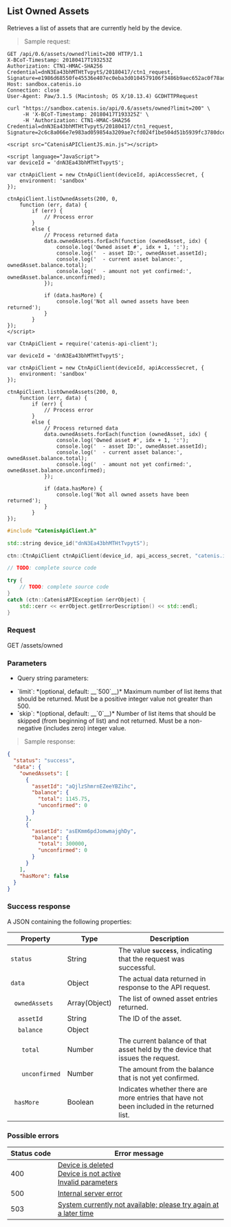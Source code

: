 ## List Owned Assets

Retrieves a list of assets that are currently held by the device.

> Sample request:

```http--raw
GET /api/0.6/assets/owned?limit=200 HTTP/1.1
X-BCoT-Timestamp: 20180417T193253Z
Authorization: CTN1-HMAC-SHA256 Credential=dnN3Ea43bhMTHtTvpytS/20180417/ctn1_request, Signature=e1986d68550fe45536e407ec0eba3d0104579106f3486b9aec652ac0f78add43
Host: sandbox.catenis.io
Connection: close
User-Agent: Paw/3.1.5 (Macintosh; OS X/10.13.4) GCDHTTPRequest
```

```shell
curl "https://sandbox.catenis.io/api/0.6/assets/owned?limit=200" \
     -H 'X-BCoT-Timestamp: 20180417T193325Z' \
     -H 'Authorization: CTN1-HMAC-SHA256 Credential=dnN3Ea43bhMTHtTvpytS/20180417/ctn1_request, Signature=2c6c8a066e7e983ad059854a3209ae7cfd024f1be504d51b5939fc3780dce8ae'
```

```html--javascript
<script src="CatenisAPIClientJS.min.js"></script>

<script language="JavaScript">
var deviceId = 'dnN3Ea43bhMTHtTvpytS';

var ctnApiClient = new CtnApiClient(deviceId, apiAccessSecret, {
    environment: 'sandbox'
});

ctnApiClient.listOwnedAssets(200, 0,
    function (err, data) {
        if (err) {
            // Process error
        }
        else {
            // Process returned data
            data.ownedAssets.forEach(function (ownedAsset, idx) {
                console.log('Owned asset #', idx + 1, ':');
                console.log('  - asset ID:', ownedAsset.assetId);
                console.log('  - current asset balance:', ownedAsset.balance.total);
                console.log('  - amount not yet confirmed:', ownedAsset.balance.unconfirmed);
            });

            if (data.hasMore) {
                console.log('Not all owned assets have been returned');
            }
        }
});
</script>
```

```javascript--node
var CtnApiClient = require('catenis-api-client');

var deviceId = 'dnN3Ea43bhMTHtTvpytS';

var ctnApiClient = new CtnApiClient(deviceId, apiAccessSecret, {
    environment: 'sandbox'
});

ctnApiClient.listOwnedAssets(200, 0,
    function (err, data) {
        if (err) {
            // Process error
        }
        else {
            // Process returned data
            data.ownedAssets.forEach(function (ownedAsset, idx) {
                console.log('Owned asset #', idx + 1, ':');
                console.log('  - asset ID:', ownedAsset.assetId);
                console.log('  - current asset balance:', ownedAsset.balance.total);
                console.log('  - amount not yet confirmed:', ownedAsset.balance.unconfirmed);
            });

            if (data.hasMore) {
                console.log('Not all owned assets have been returned');
            }
        }
});
```

```cpp
#include "CatenisApiClient.h"

std::string device_id("dnN3Ea43bhMTHtTvpytS");

ctn::CtnApiClient ctnApiClient(device_id, api_access_secret, "catenis.io", "", "sandbox");

// TODO: complete source code

try {
    // TODO: complete source code
}
catch (ctn::CatenisAPIException &errObject) {
    std::cerr << errObject.getErrorDescription() << std::endl;
}
```

### Request

GET /assets/owned

### Parameters

<!-- Note: we are not using the native markdown list feature for the second level items because the generated
        HTML has no space to the following first level item -->
- Query string parameters:
<ul class="parameterList">
  <li>`limit`: *(optional, default: __`500`__)* Maximum number of list items that should be returned. Must be a positive integer value not greater than 500.</li>
  <li>`skip`: *(optional, default: __`0`__)* Number of list items that should be skipped (from beginning of list) and not returned. Must be a non-negative (includes zero) integer value.</li>
</ul>

> Sample response:

```json
{
  "status": "success",
  "data": {
    "ownedAssets": [
      {
        "assetId": "aQjlzShmrnEZeeYBZihc",
        "balance": {
          "total": 1145.75,
          "unconfirmed": 0
        }
      },
      {
        "assetId": "asEKmm6pdJomwmajghDy",
        "balance": {
          "total": 300000,
          "unconfirmed": 0
        }
      }
    ],
    "hasMore": false
  }
}
```

### Success response

A JSON containing the following properties:

| Property | Type | Description |
| -------- | ---- | ----------- |
| `status` | String | The value **`success`**, indicating that the request was successful. |
| `data` | Object | The actual data returned in response to the API request. |
| &nbsp;&nbsp;`ownedAssets` | Array(Object) | The list of owned asset entries returned.  |
| &nbsp;&nbsp;&nbsp;&nbsp;`assetId` | String | The ID of the asset. |
| &nbsp;&nbsp;&nbsp;&nbsp;`balance` | Object | |
| &nbsp;&nbsp;&nbsp;&nbsp;&nbsp;&nbsp;`total` | Number | The current balance of that asset held by the device that issues the request. |
| &nbsp;&nbsp;&nbsp;&nbsp;&nbsp;&nbsp;`unconfirmed` | Number | The amount from the balance that is not yet confirmed. |
| &nbsp;&nbsp;`hasMore` | Boolean | Indicates whether there are more entries that have not been included in the returned list. |

### Possible errors

| Status&nbsp;code | Error&nbsp;message |
| ----------- | ------------- |
| 400 | <a href="#error_msg_80">Device is deleted<br><a href="#error_msg_90">Device is not active<br><a href="#error_msg_130">Invalid parameters |
| 500 | <a href="#error_msg_100">Internal server error |
| 503 | <a href="#error_msg_220">System currently not available; please try again at a later time |
